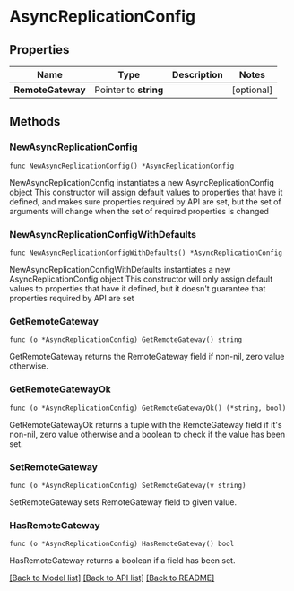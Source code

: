 # AsyncReplicationConfig

## Properties

Name | Type | Description | Notes
------------ | ------------- | ------------- | -------------
**RemoteGateway** | Pointer to **string** |  | [optional] 

## Methods

### NewAsyncReplicationConfig

`func NewAsyncReplicationConfig() *AsyncReplicationConfig`

NewAsyncReplicationConfig instantiates a new AsyncReplicationConfig object
This constructor will assign default values to properties that have it defined,
and makes sure properties required by API are set, but the set of arguments
will change when the set of required properties is changed

### NewAsyncReplicationConfigWithDefaults

`func NewAsyncReplicationConfigWithDefaults() *AsyncReplicationConfig`

NewAsyncReplicationConfigWithDefaults instantiates a new AsyncReplicationConfig object
This constructor will only assign default values to properties that have it defined,
but it doesn't guarantee that properties required by API are set

### GetRemoteGateway

`func (o *AsyncReplicationConfig) GetRemoteGateway() string`

GetRemoteGateway returns the RemoteGateway field if non-nil, zero value otherwise.

### GetRemoteGatewayOk

`func (o *AsyncReplicationConfig) GetRemoteGatewayOk() (*string, bool)`

GetRemoteGatewayOk returns a tuple with the RemoteGateway field if it's non-nil, zero value otherwise
and a boolean to check if the value has been set.

### SetRemoteGateway

`func (o *AsyncReplicationConfig) SetRemoteGateway(v string)`

SetRemoteGateway sets RemoteGateway field to given value.

### HasRemoteGateway

`func (o *AsyncReplicationConfig) HasRemoteGateway() bool`

HasRemoteGateway returns a boolean if a field has been set.


[[Back to Model list]](../README.md#documentation-for-models) [[Back to API list]](../README.md#documentation-for-api-endpoints) [[Back to README]](../README.md)


